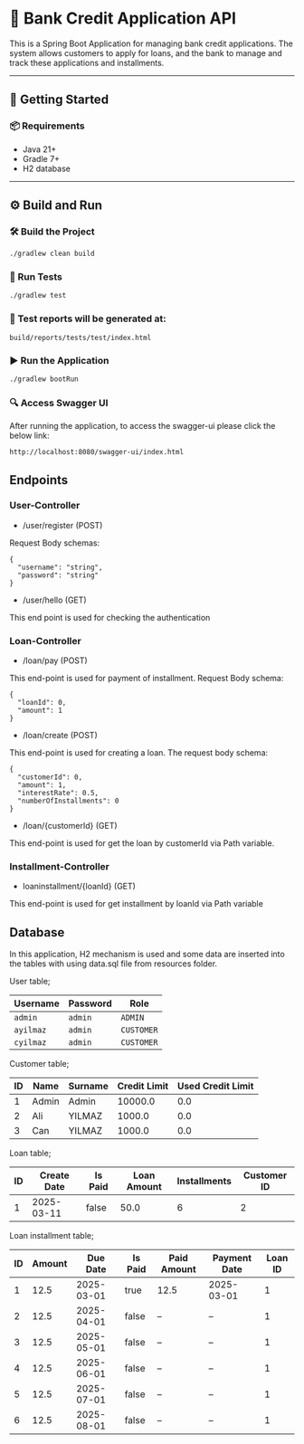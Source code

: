 # 🏦 Bank Credit Application API

This is a Spring Boot Application for managing bank credit applications. The system allows customers to apply for loans, and the bank to manage and track these applications and installments.

---

## 🚀 Getting Started

### 📦 Requirements

- Java 21+
- Gradle 7+
- H2 database

---

## ⚙️ Build and Run

### 🛠️ Build the Project

```bash
./gradlew clean build 
```

### 🧪 Run Tests
```bash
./gradlew test
```
### 🧾 Test reports will be generated at:
```
build/reports/tests/test/index.html
```

### ▶️ Run the Application
```bash
./gradlew bootRun
```

### 🔍 Access Swagger UI
After running the application, to access the swagger-ui please click the below link:
```
http://localhost:8080/swagger-ui/index.html
```

## Endpoints

### User-Controller 

- /user/register  (POST)

Request Body schemas:
```
{
  "username": "string",
  "password": "string"
}
```

- /user/hello  (GET)

This end point is used for checking the authentication 

### Loan-Controller 
- /loan/pay (POST)

This end-point is used for payment of installment. Request Body schema:
```
{
  "loanId": 0,
  "amount": 1
}
```

- /loan/create (POST)

This end-point is used for creating a loan. The request body schema:
````
{
  "customerId": 0,
  "amount": 1,
  "interestRate": 0.5,
  "numberOfInstallments": 0
}
````


- /loan/{customerId} (GET)

This end-point is used for get the loan by customerId via Path variable. 


### Installment-Controller 
- loaninstallment/{loanId} (GET)

This end-point is used for get installment by loanId via Path variable

## Database
In this application, H2 mechanism is used and some data are inserted into the tables with using data.sql file from resources folder.

User table;

| Username  | Password | Role       |
|-----------|----------| ---------- |
| `admin`   | `admin`  | `ADMIN`    |
| `ayilmaz` | `admin`  | `CUSTOMER` |
| `cyilmaz` | `admin`  | `CUSTOMER` |

Customer table;

| ID | Name  | Surname | Credit Limit | Used Credit Limit |
| -- | ----- | ------- | ------------ | ----------------- |
| 1  | Admin | Admin   | 10000.0      | 0.0               |
| 2  | Ali   | YILMAZ  | 1000.0       | 0.0               |
| 3  | Can   | YILMAZ  | 1000.0       | 0.0               |


Loan table;

| ID | Create Date | Is Paid | Loan Amount | Installments | Customer ID |
| -- | ----------- | ------- | ----------- | ------------ | ----------- |
| 1  | 2025-03-11  | false   | 50.0        | 6            | 2           |

Loan installment table;

| ID | Amount | Due Date   | Is Paid | Paid Amount | Payment Date | Loan ID |
| -- | ------ | ---------- | ------- | ----------- | ------------ | ------- |
| 1  | 12.5   | 2025-03-01 | true    | 12.5        | 2025-03-01   | 1       |
| 2  | 12.5   | 2025-04-01 | false   | –           | –            | 1       |
| 3  | 12.5   | 2025-05-01 | false   | –           | –            | 1       |
| 4  | 12.5   | 2025-06-01 | false   | –           | –            | 1       |
| 5  | 12.5   | 2025-07-01 | false   | –           | –            | 1       |
| 6  | 12.5   | 2025-08-01 | false   | –           | –            | 1       |
